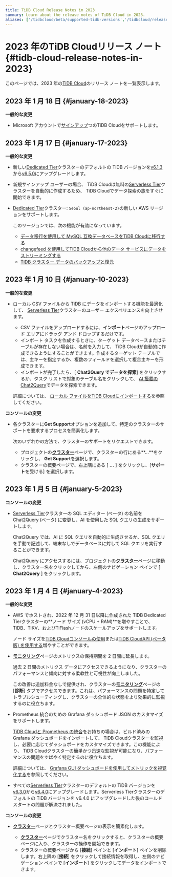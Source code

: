 ```yaml
---
title: TiDB Cloud Release Notes in 2023
summary: Learn about the release notes of TiDB Cloud in 2023.
aliases: ['/tidbcloud/beta/supported-tidb-versions','/tidbcloud/release-notes']
---
```


# 2023 年のTiDB Cloudリリース ノート {#tidb-cloud-release-notes-in-2023}

このページでは、2023 年の[TiDB Cloud](https://www.pingcap.com/tidb-cloud/)のリリース ノートを一覧表示します。

## 2023 年 1 月 18 日 {#january-18-2023}

**一般的な変更**

-   Microsoft アカウントで[サインアップ](https://tidbcloud.com/free-trial)つのTiDB Cloudをサポートします。

## 2023 年 1 月 17 日 {#january-17-2023}

**一般的な変更**

-   新しい[Dedicated Tier](/tidb-cloud/select-cluster-tier.md#dedicated-tier)クラスターのデフォルトの TiDB バージョンを[v6.1.3](https://docs.pingcap.com/tidb/stable/release-6.1.3)から[v6.5.0](https://docs.pingcap.com/tidb/stable/release-6.5.0)にアップグレードします。

-   新規サインアップ ユーザーの場合、 TiDB Cloudは無料の[Serverless Tier](/tidb-cloud/select-cluster-tier.md#serverless-tier-beta)クラスターを自動的に作成するため、 TiDB Cloudでデータ探索の旅をすぐに開始できます。

-   [Dedicated Tier](/tidb-cloud/select-cluster-tier.md#dedicated-tier)クラスター: `Seoul (ap-northeast-2)`の新しい AWS リージョンをサポートします。

    このリージョンでは、次の機能が有効になっています。

    -   [データ移行を使用して MySQL 互換データベースをTiDB Cloudに移行する](/tidb-cloud/migrate-from-mysql-using-data-migration.md)
    -   [changefeed を使用してTiDB Cloudから他のデータ サービスにデータをストリーミングする](/tidb-cloud/changefeed-overview.md)
    -   [TiDB クラスター データのバックアップと復元](/tidb-cloud/backup-and-restore.md)

## 2023 年 1 月 10 日 {#january-10-2023}

**一般的な変更**

-   ローカル CSV ファイルから TiDB にデータをインポートする機能を最適化して、 [Serverless Tier](/tidb-cloud/select-cluster-tier.md#serverless-tier-beta)クラスターのユーザー エクスペリエンスを向上させます。

    -   CSV ファイルをアップロードするには、**インポート**ページのアップロード エリアにドラッグ アンド ドロップするだけです。
    -   インポート タスクを作成するときに、ターゲット データベースまたはテーブルが存在しない場合は、名前を入力して、 TiDB Cloudが自動的に作成できるようにすることができます。作成するターゲット テーブルでは、主キーを指定するか、複数のフィールドを選択して複合主キーを形成できます。
    -   インポートが完了したら、[ **Chat2Query でデータを探索**] をクリックするか、タスク リストで対象のテーブル名をクリックして、 [AI 搭載の Chat2Query](/tidb-cloud/explore-data-with-chat2query.md)でデータを探索できます。

    詳細については、 [ローカル ファイルをTiDB Cloudにインポートする](/tidb-cloud/tidb-cloud-import-local-files.md)を参照してください。

**コンソールの変更**

-   各クラスターに**Get Support**オプションを追加して、特定のクラスターのサポートを要求するプロセスを簡素化します。

    次のいずれかの方法で、クラスターのサポートをリクエストできます。

    -   プロジェクトの[**クラスター**](https://tidbcloud.com/console/clusters)ページで、クラスターの行にある**...**をクリックし、 <strong>Get Support</strong>を選択します。
    -   クラスターの概要ページで、右上隅にある [ **...** ] をクリックし、[<strong>サポート</strong>を受ける] を選択します。

## 2023 年 1 月 5 日 {#january-5-2023}

**コンソールの変更**

-   [Serverless Tier](/tidb-cloud/select-cluster-tier.md#serverless-tier-beta)クラスターの SQL エディター (ベータ) の名前を Chat2Query (ベータ) に変更し、AI を使用した SQL クエリの生成をサポートします。

    Chat2Query では、AI に SQL クエリを自動的に生成させるか、SQL クエリを手動で記述して、端末なしでデータベースに対して SQL クエリを実行することができます。

    Chat2Query にアクセスするには、プロジェクトの[**クラスター**](https://tidbcloud.com/console/clusters)ページに移動し、クラスター名をクリックしてから、左側のナビゲーション ペインで [ **Chat2Query** ] をクリックします。

## 2023 年 1 月 4 日 {#january-4-2023}

**一般的な変更**

-   AWS でホストされ、2022 年 12 月 31 日以降に作成された TiDB Dedicated Tierクラスターの**ノード サイズ (vCPU + RAM)**を増やすことで、TiDB、TiKV、およびTiFlashノードのスケールアップをサポートします。

    ノード サイズを[TiDB Cloudコンソールの使用](/tidb-cloud/scale-tidb-cluster.md#increase-node-size)または[TiDB CloudAPI (ベータ版) を使用する](https://docs.pingcap.com/tidbcloud/api/v1beta#tag/Cluster/operation/UpdateCluster)増やすことができます。

-   [**モニタリング**](/tidb-cloud/built-in-monitoring.md)ページのメトリクスの保持期間を 2 日間に延長します。

    過去 2 日間のメトリクス データにアクセスできるようになり、クラスターのパフォーマンスと傾向に対する柔軟性と可視性が向上しました。

    この改善は追加料金なしで提供され、クラスターの[**モニタリング**](/tidb-cloud/built-in-monitoring.md)ページの [**診断**] タブでアクセスできます。これは、パフォーマンスの問題を特定してトラブルシューティングし、クラスターの全体的な状態をより効果的に監視するのに役立ちます。

-   Prometheus 統合のための Grafana ダッシュボード JSON のカスタマイズをサポートします。

    [TiDB Cloudと Prometheus の統合](/tidb-cloud/monitor-prometheus-and-grafana-integration.md)をお持ちの場合は、ビルド済みの Grafana ダッシュボードをインポートして、 TiDB Cloudクラスターを監視し、必要に応じてダッシュボードをカスタマイズできます。この機能により、 TiDB Cloudクラスターの簡単かつ迅速な監視が可能になり、パフォーマンスの問題をすばやく特定するのに役立ちます。

    詳細については、 [Grafana GUI ダッシュボードを使用してメトリックを視覚化する](/tidb-cloud/monitor-prometheus-and-grafana-integration.md#step-3-use-grafana-gui-dashboards-to-visualize-the-metrics)を参照してください。

-   すべての[Serverless Tier](/tidb-cloud/select-cluster-tier.md#serverless-tier-beta)クラスターのデフォルトの TiDB バージョンを[v6.3.0](https://docs.pingcap.com/tidb/v6.3/release-6.3.0)から[v6.4.0](https://docs.pingcap.com/tidb/v6.4/release-6.4.0)にアップグレードします。Serverless Tierクラスターのデフォルトの TiDB バージョンを v6.4.0 にアップグレードした後のコールド スタートの問題が解決されました。

**コンソールの変更**

-   [**クラスター**](https://tidbcloud.com/console/clusters)ページとクラスター概要ページの表示を簡素化します。

    -   [**クラスター**](https://tidbcloud.com/console/clusters)ページでクラスター名をクリックすると、クラスターの概要ページに入り、クラスターの操作を開始できます。
    -   クラスターの概要ページから [**接続**] ペインと [<strong>インポート</strong>] ペインを削除します。右上隅の [<strong>接続</strong>] をクリックして接続情報を取得し、左側のナビゲーション ペインで [<strong>インポート</strong>] をクリックしてデータをインポートできます。
